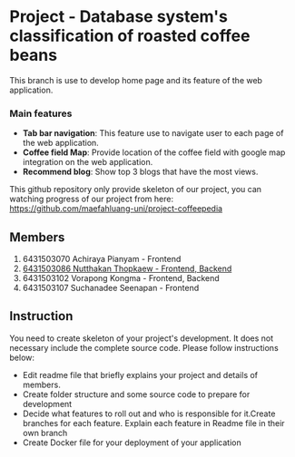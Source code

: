 # Project - Database system's classification of roasted coffee beans
This branch is use to develop home page and its feature of the web application. 
### Main features
- **Tab bar navigation**: This feature use to navigate user to each page of the web application.
- **Coffee field Map**: Provide location of the coffee field with google map integration on the web application.
- **Recommend blog**: Show top 3 blogs that have the most views.

This github repository only provide skeleton of our project, you can watching progress of our project from here: https://github.com/maefahluang-uni/project-coffeepedia
## Members
1. 6431503070 Achiraya Pianyam - Frontend
2. [6431503086 Nutthakan Thopkaew - Frontend, Backend](https://github.com/nutthakanT)
3. 6431503102 Vorapong Kongma - Frontend, Backend
4. 6431503107 Suchanadee Seenapan - Frontend

## Instruction
You need to create skeleton of your project's development. It does not necessary include the complete source code. Please follow instructions below:
- Edit readme file that briefly explains your project and details of members.​ 
- Create folder structure and some source code to prepare for development
- Decide what features to roll out and who is responsible for it.​ Create branches for each feature. Explain each feature in Readme file in their own branch​ 
- Create Docker file for your deployment of your application 
